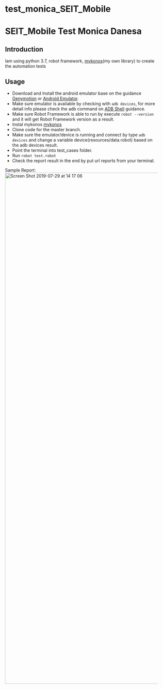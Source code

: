 # test_monica_SEIT_Mobile

SEIT_Mobile Test Monica Danesa
==================================================

Introduction
------------
Iam using python 3.7, robot framework, [mykonos](https://github.com/monicadanesa/robotframework-mykonos)(my own library) to create the automation tests

Usage
-----
 * Download and Install the android emulator base on the guidance [Genymotion](https://www.genymotion.com/) or [Android Emulator](https://github.com/codepath/android_guides/wiki/Installing-Android-SDK-Tools).
 * Make sure emulator is available by checking with `adb devices`, for more detail info please check the adb command on [ADB Shell](http://adbshell.com/commands/adb-devices) guidance.
 * Make sure Robot Framework is able to run by execute `robot --version` and it will get Robot Framework version as a result.
 * Instal mykonos [mykonos](https://github.com/monicadanesa/robotframework-mykonos)
 * Clone code for the master branch.
 * Make sure the emulator/device is running and connect by type `adb devices` and change a variable device(resources/data.robot) based on the adb devices result.
 * Point the terminal into test_cases folder.
 * Run `robot test.robot`
 * Check the report result in the end by put url reports from your terminal.
 
 Sample Report:
 <img width="1676" alt="Screen Shot 2019-07-29 at 14 17 06" src="https://user-images.githubusercontent.com/23183123/62028899-9ffc3080-b20b-11e9-95eb-e378cdf4dcd2.png">
